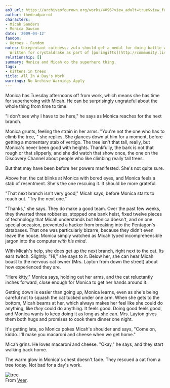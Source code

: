 ```yaml
---
ao3_url: https://archiveofourown.org/works/4096?view_adult=true&view_full_work=true
author: thedeadparrot
characters:
- Micah Sanders
- Monica Dawson
date: '2009-04-12'
fandom:
- Heroes - Fandom
notes: Unrepentant cuteness. zulu should get a medal for doing battle with my commas.
  Written for crystaldrake as part of [purimgifts](http://community.livejournal.com/purimgifts/).
relationship: []
summary: Monica and Micah do the superhero thing.
tags:
- kittens in trees
title: All In A Day's Work
warnings: No Archive Warnings Apply
---
```


Monica has Tuesday afternoons off from work, which means she has time for superheroing with Micah. He can be surprisingly ungrateful about the whole thing from time to time.

"I don't see why I have to be here," he says as Monica reaches for the next branch.

Monica grunts, feeling the strain in her arms. "You're not the one who has to climb the tree, " she replies. She glances down at him for a moment, before getting a momentary stab of vertigo. The tree isn't that tall, really, but Monica's never been good with heights. Thankfully, the bark is not that rough or that slipperly, and she did watch that show once, the one on the Discovery Channel about people who like climbing really tall trees.

But that may have been before her powers manifested. She's not quite sure.

Above her, the cat blinks at Monica with bored eyes, and Monica feels a stab of resentment. She's the one rescuing it. It should be more grateful.

"That next branch isn't very good," Micah says, before Monica starts to reach out. "Try the next one."

"Thanks," she says. They do make a good team. Over the past few weeks, they thwarted three robberies, stopped one bank heist, fixed twelve pieces of technology that Micah understands but Monica doesn't, and on one special occasion, prevented a hacker from breaking into the Pentagon's databases. That one was particularly bizarre, because they didn't even leave the house. Monica simply watched as Micah typed incomprehensible jargon into the computer *with his mind*.

With Micah's help, she does get up the next branch, right next to the cat. Its ears twitch. Slightly. "Hi," she says to it. Below her, she can hear Micah boast to the nervous cat owner (Mrs. Layton from down the street) about how experienced they are.

"Here kitty," Monica says, holding out her arms, and the cat reluctantly inches forward, close enough for Monica to get her hands around it.

Getting down is easier than going up, Monica learns, even as she's being careful not to squash the cat tucked under one arm. When she gets to the bottom, Micah beams at her, which always makes her feel like she could do anything, like *they* could do anything. It feels good. Doing good feels good, and Monica wants to keep doing it as long as she can. Mrs. Layton gives them both hugs and promises to cook them dinner one night.

It's getting late, so Monica pokes Micah's shoulder and says, "Come on, kiddo. I'll make you macaroni and cheese when we get home."

Micah grins. He loves macaroni and cheese. "Okay," he says, and they start walking back home.

The warm glow in Monica's chest doesn't fade. They rescued a cat from a tree today. Not bad for a day's work.

![tree](http://i42.tinypic.com/2iaep8j.jpg)  
From [Veer](http://www.veer.com/).